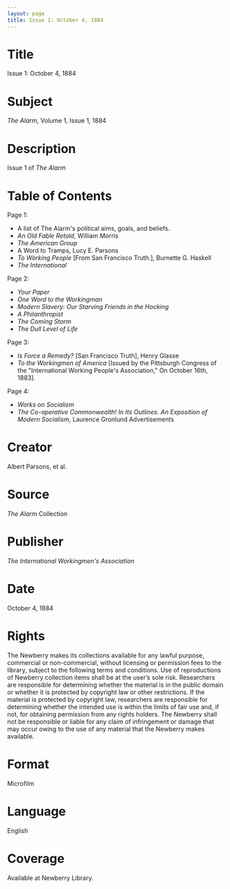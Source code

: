 ```yaml
---
layout: page
title: Issue 1: October 4, 1884
---
```


# Title
Issue 1: October 4, 1884

# Subject
_The Alarm_, Volume 1, Issue 1, 1884

# Description
Issue 1 of _The Alarm_

# Table of Contents
Page 1:
- A list of The Alarm's political aims, goals, and beliefs. 
- _An Old Fable Retold_, William Morris 
- _The American Group_
- A Word to Tramps, Lucy E. Parsons 
- _To Working People_ [From San Francisco Truth.], Burnette G. Haskell
- _The International_

Page 2:
- _Your Paper_
- _One Word to the Workingman_
- _Modern Slavery: Our Starving Friends in the Hocking_
- _A Philanthropist_
- _The Coming Storm_
- _The Dull Level of Life_

Page 3:
- _Is Force a Remedy?_ [San Francisco Truth], Henry Glasse
- _To the Workingmen of America_ [Issued by the Pittsburgh Congress of the "International Working People's Association," On October 16th, 1883].

Page 4:
- _Works on Socialism_
- _The Co-operative Commonwealth! In Its Outlines. An Exposition of Modern Socialism,_ Laurence Gronlund
Advertisements

# Creator
Albert Parsons, et al.

# Source
_The Alarm_ Collection

# Publisher
_The International Workingmen's Association_

# Date
October 4, 1884

# Rights
The Newberry makes its collections available for any lawful purpose, commercial or non-commercial, without licensing or permission fees to the library, subject to the following terms and conditions. Use of reproductions of Newberry collection items shall be at the user’s sole risk. Researchers are responsible for determining whether the material is in the public domain or whether it is protected by copyright law or other restrictions. If the material is protected by copyright law, researchers are responsible for determining whether the intended use is within the limits of fair use and, if not, for obtaining permission from any rights holders. The Newberry shall not be responsible or liable for any claim of infringement or damage that may occur owing to the use of any material that the Newberry makes available.

# Format
Microfilm

# Language
English

# Coverage
Available at Newberry Library.
